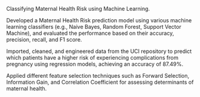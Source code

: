 Classifying Maternal Health Risk using Machine Learning.

Developed a Maternal Health Risk prediction model using various machine learning classifiers (e.g., Naive
Bayes, Random Forest, Support Vector Machine), and evaluated the performance based on their accuracy,
precision, recall, and F1 score.


Imported, cleaned, and engineered data from the UCI repository to predict which patients have a higher risk of
experiencing complications from pregnancy using regression models, achieving an accuracy of 87.49%.


Applied different feature selection techniques such as Forward Selection, Information Gain, and Correlation
Coefficient for assessing determinants of maternal health.
